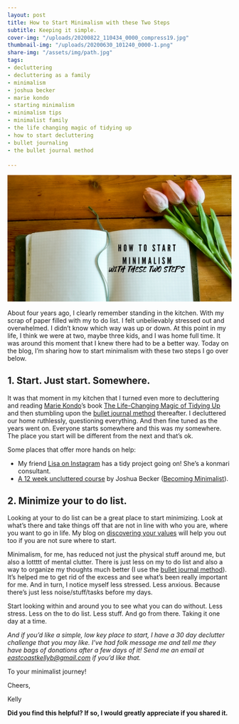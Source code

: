 ```yaml
---
layout: post
title: How to Start Minimalism with these Two Steps
subtitle: Keeping it simple.
cover-img: "/uploads/20200822_110434_0000_compress19.jpg"
thumbnail-img: "/uploads/20200630_101240_0000-1.png"
share-img: "/assets/img/path.jpg"
tags:
- decluttering
- decluttering as a family
- minimalism
- joshua becker
- marie kondo
- starting minimalism
- minimalism tips
- minimalist family
- the life changing magic of tidying up
- how to start decluttering
- bullet journaling
- the bullet journal method

---
```


![An image of my journal with tulips next to it.](/uploads/20200630_101240_0000-1.png "bulletjournal")

About four years ago, I clearly remember standing in the kitchen. With my scrap of paper filled with my to do list. I felt unbelievably stressed out and overwhelmed. I didn’t know which way was up or down. At this point in my life, I think we were at two, maybe three kids, and I was home full time. It was around this moment that I knew there had to be a better way. Today on the blog, I’m sharing how to start minimalism with these two steps I go over below.

## 1. Start. Just start. Somewhere.

It was that moment in my kitchen that I turned even more to decluttering and reading [Marie Kondo](https://konmari.com/)’s book [The Life-Changing Magic of Tidying Up](https://amzn.to/2AhtdCJ) and then stumbling upon the [bullet journal method](https://amzn.to/2YMIpkA) thereafter. I decluttered our home ruthlessly, questioning everything. And then fine tuned as the years went on. Everyone starts somewhere and this was my somewhere. The place you start will be different from the next and that’s ok.

Some places that offer more hands on help:

* My friend [Lisa on Instagram](https://www.instagram.com/lisatselebidis/) has a tidy project going on! She’s a konmari consultant.
* [A 12 week uncluttered course](https://www.becomingminimalist.com/get-uncluttered/) by Joshua Becker ([Becoming Minimalist](http://www.becomingminimalist.com/)).

## 2. Minimize your to do list.

Looking at your to do list can be a great place to start minimizing. Look at what’s there and take things off that are not in line with who you are, where you want to go in life. My blog on [discovering your values](https://www.eastcoastkelly.com/planning/2020/05/28/how-to-discover-your-values.html) will help you out too if you are not sure where to start.

Minimalism, for me, has reduced not just the physical stuff around me, but also a lottttt of mental clutter. There is just less on my to do list and also a way to organize my thoughts much better (I use the [bullet journal method](https://amzn.to/2YMIpkA)). It’s helped me to get rid of the excess and see what’s been really important for me. And in turn, I notice myself less stressed. Less anxious. Because there’s just less noise/stuff/tasks before my days.

Start looking within and around you to see what you can do without. Less stress. Less on the to do list. Less stuff. And go from there. Taking it one day at a time.

_And if you’d like a simple, low key place to start, I have a 30 day declutter challenge that you may like. I’ve had folk message me and tell me they have bags of donations after a few days of it! Send me an email at_ [_eastcoastkellyb@gmail.com_](mailto:eastcoastkellyb@gmail.com) _if you’d like that._

To your minimalist journey!

Cheers,

Kelly

**Did you find this helpful? If so, I would greatly appreciate if you shared it.**